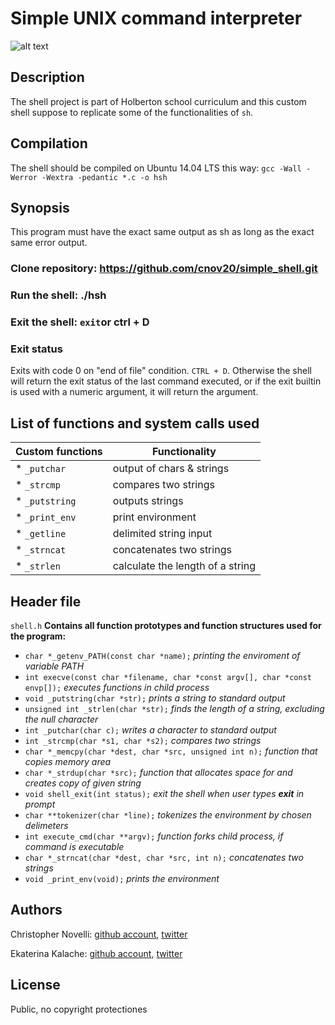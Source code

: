 # Simple UNIX command interpreter
![alt text](https://upload.wikimedia.org/wikipedia/commons/thumb/8/87/Neptunea_angulata.jpg/220px-Neptunea_angulata.jpg)
## Description
The shell project is part of Holberton school curriculum and this custom shell suppose to replicate some of the functionalities of `sh`.
## Compilation
The shell should be compiled on Ubuntu 14.04 LTS  this way:
<return>
`gcc -Wall -Werror -Wextra -pedantic *.c -o hsh`
## Synopsis
This program must have the exact same output as sh as long as  the exact same error output.

### __Clone repository:__ https://github.com/cnov20/simple_shell.git
### __Run the shell__: ./hsh
### __Exit the shell__: `exit`or ctrl + D
### Exit status
Exits with code 0 on "end of file" condition. `CTRL + D`. Otherwise the shell will return the exit status of the last command executed, or if the exit builtin is used with  a numeric argument, it will return the argument.
## List of functions and system calls used

|Custom functions  | Functionality                    |
| ---------------- | -------------------------------- |
|   * `_putchar`   | output of chars & strings        |
|   * `_strcmp`    | compares two strings             |
|   * `_putstring` | outputs strings                  |
|   * `_print_env` | print environment                |
|   * `_getline`   | delimited string input           |
|   * `_strncat`   | concatenates two strings         |
|   * `_strlen`    | calculate the length of a string |

## Header file
 `shell.h`
__Contains all function prototypes and function structures used for the program:__
  * `char *_getenv_PATH(const char *name);`
*printing the enviroment of variable PATH*
  * `int execve(const char *filename, char *const argv[], char *const envp[]);`
*executes functions in child process*
  * `void _putstring(char *str);`
*prints a string to standard output*
  * `unsigned int _strlen(char *str);`
*finds the length of a string, excluding the null character*
  * `int _putchar(char c);`
*writes a character to standard output*
  * `int _strcmp(char *s1, char *s2);`
*compares two strings*
  * `char *_memcpy(char *dest, char *src, unsigned int n);`
*function that copies memory area*
  * `char *_strdup(char *src);`
*function that allocates space for and creates copy of given string*
  * `void shell_exit(int status);`
*exit the shell when user types __exit__ in prompt*
  * `char **tokenizer(char *line);`
*tokenizes the environment by chosen delimeters*
  * `int execute_cmd(char **argv);`
*function forks child process, if command is executable*
  * `char *_strncat(char *dest, char *src, int n);`
*concatenates two strings*
  * `void _print_env(void);`
*prints the environment*

## Authors

Christopher Novelli: [github account](https://github.com/cnov20), [twitter](https://twitter.com/c_nov20)

Ekaterina Kalache: [github account](https://github.com/KatyaKalache), [twitter](https://twitter.com/KatyaKalache)

## License
Public, no copyright protectiones